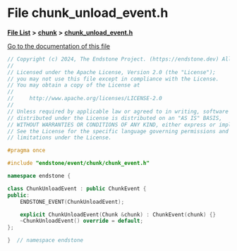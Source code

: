 

# File chunk\_unload\_event.h

[**File List**](files.md) **>** [**chunk**](dir_7eabd153c13720ffd29490c98a6f4dde.md) **>** [**chunk\_unload\_event.h**](chunk__unload__event_8h.md)

[Go to the documentation of this file](chunk__unload__event_8h.md)


```C++
// Copyright (c) 2024, The Endstone Project. (https://endstone.dev) All Rights Reserved.
//
// Licensed under the Apache License, Version 2.0 (the "License");
// you may not use this file except in compliance with the License.
// You may obtain a copy of the License at
//
//     http://www.apache.org/licenses/LICENSE-2.0
//
// Unless required by applicable law or agreed to in writing, software
// distributed under the License is distributed on an "AS IS" BASIS,
// WITHOUT WARRANTIES OR CONDITIONS OF ANY KIND, either express or implied.
// See the License for the specific language governing permissions and
// limitations under the License.

#pragma once

#include "endstone/event/chunk/chunk_event.h"

namespace endstone {

class ChunkUnloadEvent : public ChunkEvent {
public:
    ENDSTONE_EVENT(ChunkUnloadEvent);

    explicit ChunkUnloadEvent(Chunk &chunk) : ChunkEvent(chunk) {}
    ~ChunkUnloadEvent() override = default;
};

}  // namespace endstone
```


